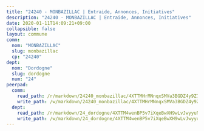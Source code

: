 ```yaml
---
title: "24240 - MONBAZILLAC | Entraide, Annonces, Initiatives"
description: "24240 - MONBAZILLAC | Entraide, Annonces, Initiatives"
date: 2020-01-11T14:09:21+09:00
collapsible: false
layout: commune
comm:
  nom: "MONBAZILLAC"
  slug: monbazillac
  cp: "24240"
dept:
  nom: "Dordogne"
  slug: dordogne
  num: "24"
peerpad:
  comm:
    read_path: /r/markdown/24240_monbazillac/4XTTMHrMNnqxSMVa3BGDZ4y9Z78VXyZqtVYMwHoUSqhScdWBL
    write_path: /w/markdown/24240_monbazillac/4XTTMHrMNnqxSMVa3BGDZ4y9Z78VXyZqtVYMwHoUSqhScdWBL-K3TgUa1izrrQsh3NfFQJyaUBUnYBM83QCXDGL2FjjV297hPmB48RXRGRR2zRZY3UPLNTqLoo3Vzt5iQCYHTGypG1BVN8nAhByizX89z4Fij9CribTAE6knMhDaDrvwLKWh7FaTuc
  dept:
    read_path: /r/markdown/24_dordogne/4XTTM4wenBP5v7iXqeBwXH9wLvJwyyuNKzLxRyGzSZXmCuzgg
    write_path: /w/markdown/24_dordogne/4XTTM4wenBP5v7iXqeBwXH9wLvJwyyuNKzLxRyGzSZXmCuzgg-K3TgUusQQUSAmJPXozCTSBeqjqksxkVWGVxtHwEFrs5RuocQr8weKG2oQg7MVeg2F9Hhv7ggtBiBU8D9pdXEPa9M67VU3BzgAG9BCtQw3VY3Xcxk2YSegk3iUXMkpicGxxJr7mWp
---
```


